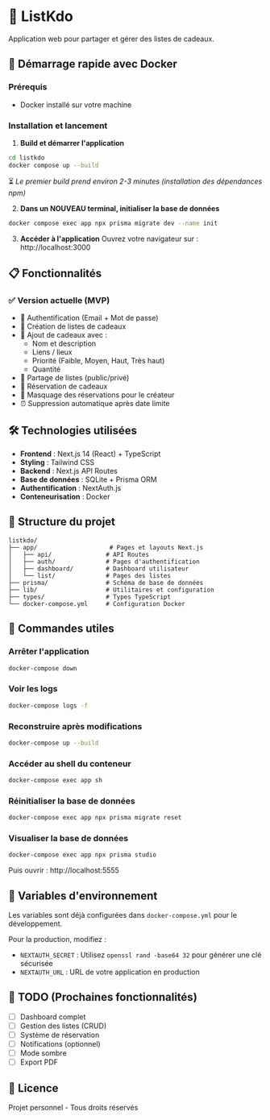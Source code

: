 # 🎁 ListKdo

Application web pour partager et gérer des listes de cadeaux.

## 🚀 Démarrage rapide avec Docker

### Prérequis
- Docker installé sur votre machine

### Installation et lancement

1. **Build et démarrer l'application**
```bash
cd listkdo
docker compose up --build
```

⏳ *Le premier build prend environ 2-3 minutes (installation des dépendances npm)*

2. **Dans un NOUVEAU terminal, initialiser la base de données**
```bash
docker compose exec app npx prisma migrate dev --name init
```

3. **Accéder à l'application**
Ouvrez votre navigateur sur : http://localhost:3000

## 📋 Fonctionnalités

### ✅ Version actuelle (MVP)
- 🔐 Authentification (Email + Mot de passe)
- 📝 Création de listes de cadeaux
- 🎁 Ajout de cadeaux avec :
  - Nom et description
  - Liens / lieux
  - Priorité (Faible, Moyen, Haut, Très haut)
  - Quantité
- 🔗 Partage de listes (public/privé)
- 🎯 Réservation de cadeaux
- 👻 Masquage des réservations pour le créateur
- ⏰ Suppression automatique après date limite

## 🛠️ Technologies utilisées

- **Frontend** : Next.js 14 (React) + TypeScript
- **Styling** : Tailwind CSS
- **Backend** : Next.js API Routes
- **Base de données** : SQLite + Prisma ORM
- **Authentification** : NextAuth.js
- **Conteneurisation** : Docker

## 📁 Structure du projet

```
listkdo/
├── app/                    # Pages et layouts Next.js
│   ├── api/               # API Routes
│   ├── auth/              # Pages d'authentification
│   ├── dashboard/         # Dashboard utilisateur
│   └── list/              # Pages des listes
├── prisma/                # Schéma de base de données
├── lib/                   # Utilitaires et configuration
├── types/                 # Types TypeScript
└── docker-compose.yml     # Configuration Docker
```

## 🔧 Commandes utiles

### Arrêter l'application
```bash
docker-compose down
```

### Voir les logs
```bash
docker-compose logs -f
```

### Reconstruire après modifications
```bash
docker-compose up --build
```

### Accéder au shell du conteneur
```bash
docker-compose exec app sh
```

### Réinitialiser la base de données
```bash
docker-compose exec app npx prisma migrate reset
```

### Visualiser la base de données
```bash
docker-compose exec app npx prisma studio
```
Puis ouvrir : http://localhost:5555

## 📝 Variables d'environnement

Les variables sont déjà configurées dans `docker-compose.yml` pour le développement.

Pour la production, modifiez :
- `NEXTAUTH_SECRET` : Utilisez `openssl rand -base64 32` pour générer une clé sécurisée
- `NEXTAUTH_URL` : URL de votre application en production

## 🎯 TODO (Prochaines fonctionnalités)

- [ ] Dashboard complet
- [ ] Gestion des listes (CRUD)
- [ ] Système de réservation
- [ ] Notifications (optionnel)
- [ ] Mode sombre
- [ ] Export PDF

## 📄 Licence

Projet personnel - Tous droits réservés
